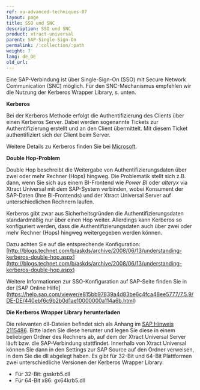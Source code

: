 ```yaml
---
ref: xu-advanced-techniques-07
layout: page
title: SSO und SNC
description: SSO und SNC
product: xtract-universal
parent: SAP-Single-Sign-On
permalink: /:collection/:path
weight: 7
lang: de_DE
old_url: 
---
```


Eine SAP-Verbindung ist über Single-Sign-On (SSO) mit Secure Network Communication (SNC) möglich. Für den SNC-Mechanismus empfehlen wir die Nutzung der Kerberos Wrapper Library, s. unten. 


**Kerberos**

Bei der Kerberos Methode erfolgt die Authentifizierung des Clients über einen Kerberos Server. Dabei werden sogenannte Tickets zur Authentifizierung erstellt und an den Client übermittelt. Mit diesem Ticket authentifiziert sich der Client beim Server.

Weitere Details zu Kerberos finden Sie bei [Microsoft](http://technet.microsoft.com/en-us/library/bb742516.aspx).


**Double Hop-Problem**

Double Hop beschreibt die Weitergabe von Authentifizierungsdaten über zwei oder mehr Rechner (Hops) hingweg. Die Problematik stellt sich z.B. dann, wenn Sie sich aus einem BI-Frontend wie *Power BI* oder *alteryx* via Xtract Universal mit dem SAP-System verbinden, wobei Konsument der SAP-Daten (Ihre BI-Frontends) und der Xtract Universal Server auf unterschiedlichen Rechnern laufen.

Kerberos gibt zwar aus Sicherheitsgründen die Authentifizierungsdaten standardmäßig nur über einen Hop weiter. Allerdings kann Kerberos so konfiguriert werden, dass die Authentifizierungsdaten auch über zwei oder mehr Rechner (Hops) hingweg weitergegeben werden können.


Dazu achten Sie auf die entsprechende Konfiguration: <br>
[http://blogs.technet.com/b/askds/archive/2008/06/13/understanding-kerberos-double-hop.aspx](http://blogs.technet.com/b/askds/archive/2008/06/13/understanding-kerberos-double-hop.aspx)

Weitere Informationen zur SSO-Konfiguration auf SAP-Seite finden Sie in der [SAP Online Hilfe] (https://help.sap.com/viewer/e815bb97839a4d83be6c4fca48ee5777/7.5.9/DE-DE/440ebf6c9b2b0d1ae10000000a114a6b.html) 


**Die Kerberos Wrapper Library herunterladen**

Die relevanten dll-Dateien befindet sich als Anhang im [SAP Hinweis 2115486](https://launchpad.support.sap.com/#/notes/2115486). Bitte laden Sie diese herunter und legen Sie diese in einem beliebigen Ordner des Rechners ab, auf dem der Xtract Universal Server läuft bzw. die SAP-Verbindung stattfindet. Innerhalb von Xtract Universal können Sie dann in den Settings zur SAP Source auf den Ordner verweisen, in dem Sie die dll abgelegt haben. Es gibt für 32-Bit und 64-Bit Plattformen zwei unterschiedliche Versionen der Kerberos Wrapper Library:  

- Für 32-Bit: gsskrb5.dll 
- Für 64-Bit x86: gx64krb5.dll 


